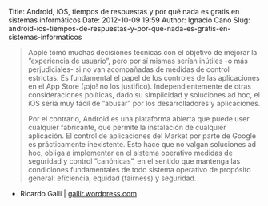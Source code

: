 Title: Android, iOS, tiempos de respuestas y por qué nada es gratis en sistemas informáticos
Date: 2012-10-09 19:59
Author: Ignacio Cano
Slug: android-ios-tiempos-de-respuestas-y-por-que-nada-es-gratis-en-sistemas-informaticos

> Apple tomó muchas decisiones técnicas con el objetivo de mejorar la
> ”experiencia de usuario”, pero por sí mismas serían inútiles -o más
> perjudiciales- si no van acompañadas de medidas de control estrictas.
> Es fundamental el papel de los controles de las aplicaciones en el App
> Store (¡ojo! no los justifico). Independientemente de otras
> consideraciones políticas, dado su simplicidad y soluciones ad hoc, el
> iOS sería muy fácil de ”abusar” por los desarrolladores y
> aplicaciones.
>
> Por el contrario, Android es una plataforma abierta que puede user
> cualquier fabricante, que permite la instalación de cualquier
> aplicación. El control de aplicaciones del Market por parte de Google
> es prácticamente inexistente. Esto hace que no valgan soluciones ad
> hoc, obliga a implementar en el sistema operativo medidas de seguridad
> y control ”canónicas”, en el sentido que mantenga las condiciones
> fundamentales de todo sistema operativo de propósito general:
> eficiencia, equidad (fairness) y seguridad.

- Ricardo Galli | [gallir.wordpress.com][]

  [gallir.wordpress.com]: https://gallir.wordpress.com/2011/12/07/android-ios-tiempos-de-respuestas-y-por-que-nada-es-gratis-en-sistemas-informaticos/
    "Android, iOS, tiempos de respuestas y por qué nada es gratis en sistemas informáticos"
